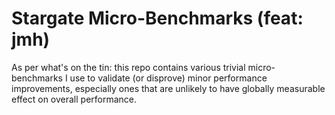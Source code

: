 # Stargate Micro-Benchmarks (feat: jmh)

As per what's on the tin: this repo contains various trivial micro-benchmarks I use
to validate (or disprove) minor performance improvements, especially ones that
are unlikely to have globally measurable effect on overall performance.

